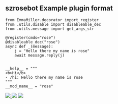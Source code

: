 ## szrosebot Example plugin format
```python3
from EmmaMiller.decorator import register
from .utils.disable import disableable_dec
from .utils.message import get_args_str

@register(cmds="rose")
@disableable_dec("rose")
async def _(message):
    j = "Hello there my name is rose"
    await message.reply(j)
    

__help__ = """
<b>Hi</b>
- /hi: Hello there my name is rose
"""
__mod_name__ = "rose"
```

<a href="https://t.me/slbotzone"><img src="https://img.shields.io/badge/support%20group-blue.svg?style=for-the-badge&logo=Telegram">
</a> <a href="https://t.me/SL_bot_zone"><img src="https://img.shields.io/badge/Join-Updates%20Channel-blue.svg?style=for-the-badge&logo=Telegram"></a>
<a href="https://t.me/szrosebot"><img src="https://img.shields.io/badge/Foundbot%20on-blue.svg?style=for-the-badge&logo=Telegram">

